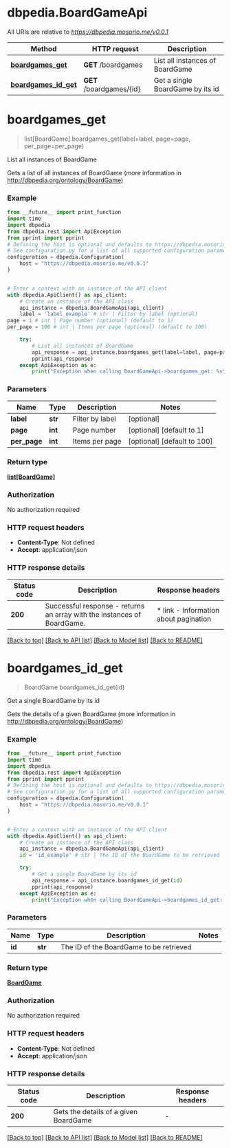 # dbpedia.BoardGameApi

All URIs are relative to *https://dbpedia.mosorio.me/v0.0.1*

Method | HTTP request | Description
------------- | ------------- | -------------
[**boardgames_get**](BoardGameApi.md#boardgames_get) | **GET** /boardgames | List all instances of BoardGame
[**boardgames_id_get**](BoardGameApi.md#boardgames_id_get) | **GET** /boardgames/{id} | Get a single BoardGame by its id


# **boardgames_get**
> list[BoardGame] boardgames_get(label=label, page=page, per_page=per_page)

List all instances of BoardGame

Gets a list of all instances of BoardGame (more information in http://dbpedia.org/ontology/BoardGame)

### Example

```python
from __future__ import print_function
import time
import dbpedia
from dbpedia.rest import ApiException
from pprint import pprint
# Defining the host is optional and defaults to https://dbpedia.mosorio.me/v0.0.1
# See configuration.py for a list of all supported configuration parameters.
configuration = dbpedia.Configuration(
    host = "https://dbpedia.mosorio.me/v0.0.1"
)


# Enter a context with an instance of the API client
with dbpedia.ApiClient() as api_client:
    # Create an instance of the API class
    api_instance = dbpedia.BoardGameApi(api_client)
    label = 'label_example' # str | Filter by label (optional)
page = 1 # int | Page number (optional) (default to 1)
per_page = 100 # int | Items per page (optional) (default to 100)

    try:
        # List all instances of BoardGame
        api_response = api_instance.boardgames_get(label=label, page=page, per_page=per_page)
        pprint(api_response)
    except ApiException as e:
        print("Exception when calling BoardGameApi->boardgames_get: %s\n" % e)
```

### Parameters

Name | Type | Description  | Notes
------------- | ------------- | ------------- | -------------
 **label** | **str**| Filter by label | [optional] 
 **page** | **int**| Page number | [optional] [default to 1]
 **per_page** | **int**| Items per page | [optional] [default to 100]

### Return type

[**list[BoardGame]**](BoardGame.md)

### Authorization

No authorization required

### HTTP request headers

 - **Content-Type**: Not defined
 - **Accept**: application/json

### HTTP response details
| Status code | Description | Response headers |
|-------------|-------------|------------------|
**200** | Successful response - returns an array with the instances of BoardGame. |  * link - Information about pagination <br>  |

[[Back to top]](#) [[Back to API list]](../README.md#documentation-for-api-endpoints) [[Back to Model list]](../README.md#documentation-for-models) [[Back to README]](../README.md)

# **boardgames_id_get**
> BoardGame boardgames_id_get(id)

Get a single BoardGame by its id

Gets the details of a given BoardGame (more information in http://dbpedia.org/ontology/BoardGame)

### Example

```python
from __future__ import print_function
import time
import dbpedia
from dbpedia.rest import ApiException
from pprint import pprint
# Defining the host is optional and defaults to https://dbpedia.mosorio.me/v0.0.1
# See configuration.py for a list of all supported configuration parameters.
configuration = dbpedia.Configuration(
    host = "https://dbpedia.mosorio.me/v0.0.1"
)


# Enter a context with an instance of the API client
with dbpedia.ApiClient() as api_client:
    # Create an instance of the API class
    api_instance = dbpedia.BoardGameApi(api_client)
    id = 'id_example' # str | The ID of the BoardGame to be retrieved

    try:
        # Get a single BoardGame by its id
        api_response = api_instance.boardgames_id_get(id)
        pprint(api_response)
    except ApiException as e:
        print("Exception when calling BoardGameApi->boardgames_id_get: %s\n" % e)
```

### Parameters

Name | Type | Description  | Notes
------------- | ------------- | ------------- | -------------
 **id** | **str**| The ID of the BoardGame to be retrieved | 

### Return type

[**BoardGame**](BoardGame.md)

### Authorization

No authorization required

### HTTP request headers

 - **Content-Type**: Not defined
 - **Accept**: application/json

### HTTP response details
| Status code | Description | Response headers |
|-------------|-------------|------------------|
**200** | Gets the details of a given BoardGame |  -  |

[[Back to top]](#) [[Back to API list]](../README.md#documentation-for-api-endpoints) [[Back to Model list]](../README.md#documentation-for-models) [[Back to README]](../README.md)

